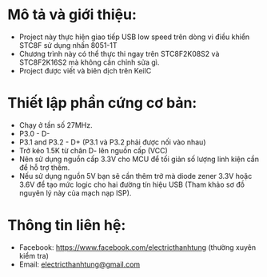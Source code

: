﻿# Mô tả và giới thiệu:
* Project này thực hiện giao tiếp USB low speed trên dòng vi điều khiển STC8F sử dụng nhấn 8051-1T
* Chương trình này có thể thực thi ngay trên STC8F2K08S2 và STC8F2K16S2 mà không cần chỉnh sửa gì.
* Project được viết và biên dịch trên KeilC
# Thiết lập phần cứng cơ bản:
* Chạy ở tần số 27MHz.
* P3.0 - D-
* P3.1 and P3.2	- D+ (P3.1 và P3.2 phải được nối vào nhau)
* Trở kéo 1.5K từ chân D- lên nguồn cấp (VCC)
* Nên sử dụng nguồn cấp 3.3V cho MCU để tối giản số lượng linh kiện cần để hỗ trợ thêm.
* Nếu sử dụng nguồn 5V bạn sẽ cần thêm trở mà diode zener 3.3V hoặc 3.6V để tạo mức logic
cho hai đường tín hiệu USB (Tham khảo sơ đồ nguyên lý này của mạch nạp ISP).
# Thông tin liên hệ:
* Facebook: https://www.facebook.com/electricthanhtung (thường xuyên kiểm tra)
* Email: electricthanhtung@gmail.com